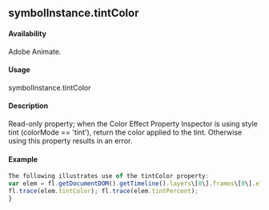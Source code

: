 ## symbolInstance.tintColor

#### Availability

Adobe Animate.

#### Usage

symbolInstance.tintColor

#### Description

Read-only property; when the Color Effect Property Inspector is using style tint (colorMode == 'tint'), return the color applied to the tint. Otherwise using this property results in an error.

#### Example

```javascript
The following illustrates use of the tintColor property:
var elem = fl.getDocumentDOM().getTimeline().layers\[0\].frames\[0\].elements\[0\]; if (elem.colorMode = 'tint') {
fl.trace(elem.tintColor); fl.trace(elem.tintPercent);
}

```